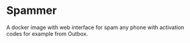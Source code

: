 # Spammer
A docker image with web interface for spam any phone with activation codes for example from Outbox.
